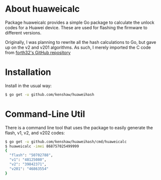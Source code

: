 # About huaweicalc

Package huaweicalc provides a simple Go package to calculate the unlock codes
for a Huawei device. These are used for flashing the firmware to different versions.

Originally, I was planning to rewrite all the hash calculations to Go, but gave
up on the v2 and v201 algorithms. As such, I merely imported the C code from
[forth32's GitHub repository](https://github.com/forth32/huaweicalc)

# Installation

Install in the usual way:

```sh
$ go get -u github.com/kenshaw/huaweihash
```

# Command-Line Util
There is a command line tool that uses the package to easily generate the
flash, v1, v2, and v202 codes:
```sh
$ go get -u github.com/kenshaw/huaweihash/cmd/huaweicalc
$ huaweicalc -imei 868757025499999
{
  "flash": "50702788",
  "v1": "48125080",
  "v2": "39842371",
  "v201": "46863554"
}
```
